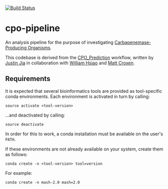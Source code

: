 [![Build Status](https://travis-ci.org/Public-Health-Bioinformatics/cpo-pipeline.svg?branch=master)](https://travis-ci.org/Public-Health-Bioinformatics/cpo-pipeline)

# cpo-pipeline

An analysis pipeline for the purpose of investigating [Carbapenemase-Producing Organisms](https://en.wikipedia.org/wiki/Carbapenem-resistant_enterobacteriaceae).

This codebase is derived from the [CPO_Prediction](https://github.com/imasianxd/CPO_Prediction) workflow, written by [Justin Jia](https://github.com/imasianxd) in collaboration with [William Hsiao](https://github.com/wwhsiao) and [Matt Croxen](https://github.com/mcroxen).

## Requirements

It is expected that several bioinformatics tools are provided as tool-specific conda environments. Each environment is activated in turn by calling:

```
source activate <tool-version>
```

...and deactivated by calling:

```
source deactivate
```

In order for this to work, a conda installation must be available on the user's `PATH`.

If these environments are not already available on your system, create them as follows:

```
conda create -n <tool-version> tool=version
```

For example:

```
conda create -n mash-2.0 mash=2.0
```


